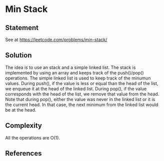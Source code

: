 # Min Stack
## Statement
See at https://leetcode.com/problems/min-stack/

## Solution
The idea is to use an stack and a simple linked list. The stack is implemented by using an array and keeps track of the push()/pop() operations. The simple linked list is used to keep track of the minumun values. During push(), if the value is less or equal than the head of the list, we enqueue it at the head of the linked list. During pop(), if the value corresponds with the head of the list, we remove that value from the head. Note that during pop(), either the value was never in the linked list or it is the current head. In that case, the next minimum from the linked list would be at the head.
  
## Complexity
All the operations are O(1).

## References
